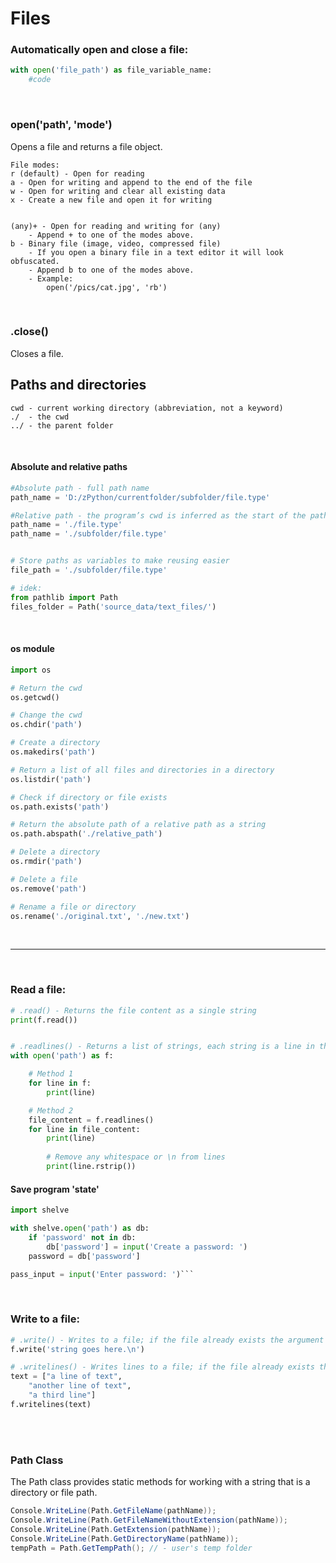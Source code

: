 # Files

### Automatically open and close a file:
```python
with open('file_path') as file_variable_name:
    #code    
```

<br>

### open('path', 'mode')
Opens a file and returns a file object.
```
File modes:
r (default) - Open for reading
a - Open for writing and append to the end of the file
w - Open for writing and clear all existing data
x - Create a new file and open it for writing


(any)+ - Open for reading and writing for (any)
    - Append + to one of the modes above.
b - Binary file (image, video, compressed file)
    - If you open a binary file in a text editor it will look obfuscated.
    - Append b to one of the modes above.
    - Example:
        open('/pics/cat.jpg', 'rb')
```

<br>

### .close()
Closes a file.




## Paths and directories
```
cwd - current working directory (abbreviation, not a keyword)  
./  - the cwd  
../ - the parent folder
```

<br>

#### Absolute and relative paths
```python
#Absolute path - full path name
path_name = 'D:/zPython/currentfolder/subfolder/file.type'

#Relative path - the program’s cwd is inferred as the start of the path
path_name = './file.type'
path_name = './subfolder/file.type'


# Store paths as variables to make reusing easier
file_path = './subfolder/file.type'

# idek:
from pathlib import Path
files_folder = Path('source_data/text_files/')
```

<br>

#### os module
```python
import os

# Return the cwd
os.getcwd()

# Change the cwd
os.chdir('path')

# Create a directory
os.makedirs('path')

# Return a list of all files and directories in a directory
os.listdir('path')

# Check if directory or file exists
os.path.exists('path')

# Return the absolute path of a relative path as a string
os.path.abspath('./relative_path')

# Delete a directory
os.rmdir('path')

# Delete a file
os.remove('path')

# Rename a file or directory
os.rename('./original.txt', './new.txt')
```


<br>

---

<br>

### Read a file:
```python
# .read() - Returns the file content as a single string
print(f.read())


# .readlines() - Returns a list of strings, each string is a line in the file
with open('path') as f:

    # Method 1
    for line in f:
        print(line)

    # Method 2
    file_content = f.readlines()
    for line in file_content:
        print(line)
        
        # Remove any whitespace or \n from lines
        print(line.rstrip())
```

#### Save program 'state'
```python
import shelve

with shelve.open('path') as db:
    if 'password' not in db:
        db['password'] = input('Create a password: ')
    password = db['password']

pass_input = input('Enter password: ')```
```

<br>

### Write to a file:
```python
# .write() - Writes to a file; if the file already exists the argument is appended to the file
f.write('string goes here.\n')

# .writelines() - Writes lines to a file; if the file already exists the argument is appended to the file
text = ["a line of text",
    "another line of text",
    "a third line"]
f.writelines(text)
```

<br>
<br>

### Path Class
The Path class provides static methods for working with a string that is a directory or file path.
```c#
Console.WriteLine(Path.GetFileName(pathName));
Console.WriteLine(Path.GetFileNameWithoutExtension(pathName));
Console.WriteLine(Path.GetExtension(pathName));
Console.WriteLine(Path.GetDirectoryName(pathName));
tempPath = Path.GetTempPath(); // - user's temp folder
```
